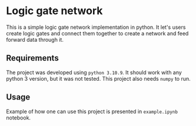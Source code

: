 # Logic gate network

This is a simple logic gate network implementation in python.
It let's users create logic gates and connect them together to create a network and feed forward data through it.

## Requirements

The project was developed using `python 3.10.9`. 
It should work with any python 3 version, but it was not tested.
This project also needs `numpy` to run.

## Usage

Example of how one can use this project is presented in `example.ipynb` notebook.